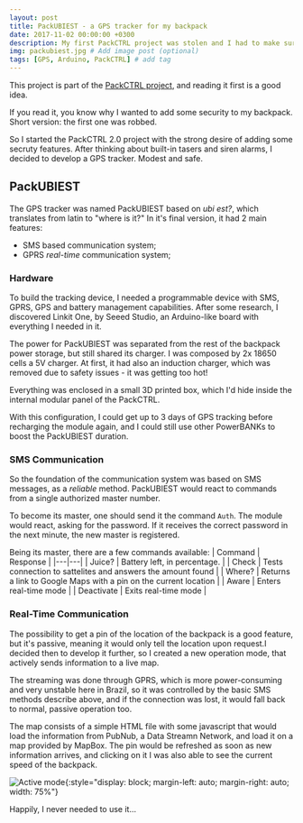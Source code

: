 ```yaml
---
layout: post
title: PackUBIEST - a GPS tracker for my backpack
date: 2017-11-02 00:00:00 +0300
description: My first PackCTRL project was stolen and I had to make sure I'd be prepared if it happened again. # Add post description (optional)
img: packubiest.jpg # Add image post (optional)
tags: [GPS, Arduino, PackCTRL] # add tag
---
```

This project is part of the [PackCTRL project]({{site.baseurl}}/_posts\2017-11-01-packctrl-not-your-regular-backpack.markdown), and reading it first is a good idea.

If you read it, you know why I wanted to add some security to my backpack. Short version: the first one was robbed.

So I started the PackCTRL 2.0 project with the strong desire of adding some secruty features. After thinking about built-in tasers and siren alarms, I decided to develop a GPS tracker. Modest and safe.

## PackUBIEST
The GPS tracker was named PackUBIEST based on _ubi est?_, which translates from latin to "where is it?"
In it's final version, it had 2 main features:
- SMS based communication system;
- GPRS _real-time_ communication system;

### Hardware
To build the tracking device, I needed a programmable device with SMS, GPRS, GPS and battery management capabilities. After some research, I discovered Linkit One, by Seeed Studio, an Arduino-like board with everything I needed in it.

The power for PackUBIEST was separated from the rest of the backpack power storage, but still shared its charger. I was composed by 2x 18650 cells a 5V charger. At first, it had also an induction charger, which was removed due to safety issues - it was getting too hot!

Everything was enclosed in a small 3D printed box, which I'd hide inside the internal modular panel of the PackCTRL.

With this configuration, I could get up to 3 days of GPS tracking before recharging the module again, and I could still use other PowerBANKs to boost the PackUBIEST duration.

### SMS Communication
So the foundation of the communication system was based on SMS messages, as a _reliable_ method. PackUBIEST would react to commands from a single authorized master number.

To become its master, one should send it the command `Auth`. The module would react, asking for the password. If it receives the correct password in the next minute, the new master is registered.

Being its master, there are a few commands available:
| Command | Response |
|---|---|
| Juice? | Battery left, in percentage. |
| Check | Tests connection to sattelites and answers the amount found |
| Where? | Returns a link to Google Maps with a pin on the current location |
| Aware | Enters real-time mode |
| Deactivate | Exits real-time mode |


### Real-Time Communication
The possibility to get a pin of the location of the backpack is a good feature, but it's passive, meaning it would only tell the location upon request.I decided then to develop it further, so I created a new operation mode, that actively sends information to a live map.

The streaming was done through GPRS, which is more power-consuming and very unstable here in Brazil, so it was controlled by the basic SMS methods describe above, and if the connection was lost, it would fall back to normal, passive operation too.

The map consists of a simple HTML file with some javascript that would load the information from PubNub, a Data Streamn Network, and load it on a map provided by MapBox. The pin would be refreshed as soon as new information arrives, and clicking on it I was also able to see the current speed of the backpack.

![Active mode]({{site.baseurl}}/assets/img/packubiest-map.jpg){:style="display: block; margin-left: auto; margin-right: auto; width: 75%"}

Happily, I never needed to use it...